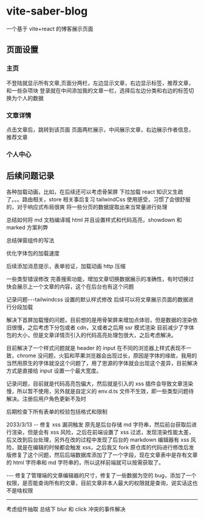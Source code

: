 # vite-saber-blog

一个基于 vite+react 的博客展示页面

## 页面设置

### 主页

不登陆就显示所有文章,页面分两栏，左边显示文章，右边显示标签，推荐文章，和一些杂项块
登录就在中间添加我的文章一栏，选择后左边分类和右边的标签切换为个人的数据

### 文章详情

点击文章后，跳转到该页面
页面两栏展示，中间展示文章，右边展示作者信息，推荐文章

### 个人中心

## 后续问题记录

各种加载动画，比如，在后续还可以考虑骨架屏
下拉加载
react 知识又生疏了。。。路由相关，store 相关事后复习
tailwindCss 使用感受，习惯了会很舒服的，对于响应式布局很爽
将一些分页的数据提取出来当常量进行处理

总结如何将 md 文档编译城 html 并且设置样式和代码高亮，showdown 和 marked 方案利弊

总结弹窗组件的写法

优化字体包的加载速度

后续添加消息提示，表单验证，加载动画
http 压缩

一些类型错误修改
完善搜索功能，增加文章切换数据展示的准确性，有时切换过快会展示上一个文章的内容，这个在后台也有这个问题

记录问题---tailwindcss 设置的默认样式修改
后续可以将文章展示页面的数据进行分段加载

解决下首屏加载慢的问题，目前想的是用骨架屏来增加点体验，但是数据的渲染依旧很慢，之后考虑下分包或者 cdn，又或者之后用 ssr 模式渲染
目前减少了字体包的大小，但是文章详情页引入的代码高亮处理包很大，之后考虑解决。

目前解决了一个样式问题就是 header 的 input 在不同的浏览器上样式表现不一致，chrome 没问题，火狐和苹果浏览器会出现过长，原因是字体的缘故，我用的当然用原生的字体就没这个问题了，用了思源的字体就会出现这个差异，目前解决方式是直接给 input 设置一个最大宽度。

记录问题，目前就是代码高亮包偏大，然后就是引入的 xss 插件会导致文章渲染慢，所以暂不使用，另外就是自定义的 env.d.ts 文件不生效，即一些类型问题待解决。注册后用户角色更新不及时

后期检查下所有表单的校验包括格式和限制

2033/3/13
-- 修复 xss 漏洞触发
原先是后台存储 md 字符串，然后前台获取后进行渲染，但是会有 xss 风险，之后在前端设置了 xss 过滤，发现渲染性能太差，后又改到后台处理，另外在改的过程中发现了后台的 markdown 编辑器有 xss 风险，就是在编辑的时候都会触发 xss，之后我又 fork 原仓库的代码进行修改后发版修复了这个问题，然后后端数据库添加了了一个字段，现在文章表中是存有文章的 html 字符串和 md 字符串的，所以这样前端就可以按需获取了。

--- 修复了管理端的文章编辑器的尺寸，修复了一些数据为空的 bug，添加了一个权限，是否能查询所有的文章，目前文章非本人最大的权限就是查询，说实话这也不是啥权限

---

考虑组件抽取
总结下 blur 和 click 冲突的事件解决

